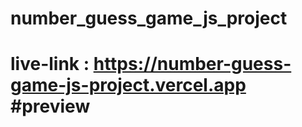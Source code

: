 # number_guess_game_js_project

# live-link : https://number-guess-game-js-project.vercel.app    #preview
